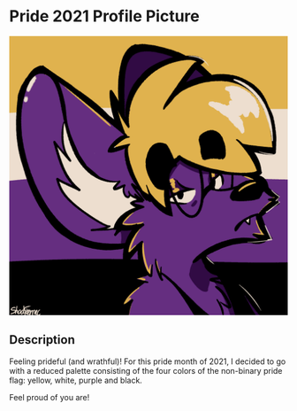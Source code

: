 # Pride 2021 Profile Picture

![Preview](pride2021.png)

## Description
Feeling prideful (and wrathful)! For this pride month of 2021, I decided to go with
a reduced palette consisting of the four colors of the non-binary pride flag: yellow,
white, purple and black.

Feel proud of you are!